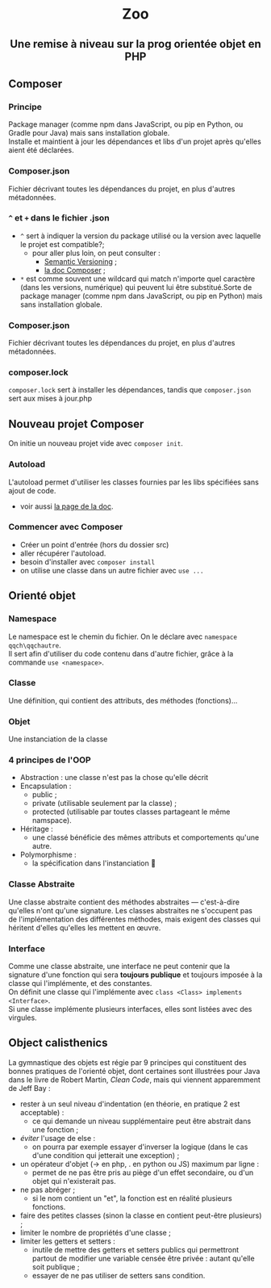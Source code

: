 <h1 align="center"> Zoo</h1>
<h2 align="center">Une remise à niveau sur la prog orientée objet en PHP</h2>

## Composer

### Principe
Package manager (comme npm dans JavaScript, ou pip en Python, ou Gradle pour Java) mais sans installation globale.  
Installe et maintient à jour les dépendances et libs d'un projet après qu'elles aient été déclarées.  

### Composer.json
Fichier décrivant toutes les dépendances du projet, en plus d'autres métadonnées.

### `^` et `+` dans le fichier .json
- `^` sert à indiquer la version du package utilisé ou la version avec laquelle le projet est compatible?;
  - pour aller plus loin, on peut consulter :
    - [Semantic Versioning](https://semver.org) ;
    - [la doc Composer](https://getcomposer.org/doc/articles/versions.md#caret-version-range-) ;
- `*` est comme souvent une wildcard qui match n'importe quel caractère (dans les versions, numérique) qui peuvent lui être substitué.Sorte de package manager (comme npm dans JavaScript, ou pip en Python) mais sans installation globale. 

### Composer.json
Fichier décrivant toutes les dépendances du projet, en plus d'autres métadonnées.

### composer.lock
`composer.lock` sert à installer les dépendances, tandis que `composer.json` sert aux mises à jour.php

## Nouveau projet Composer
On initie un nouveau projet vide avec `composer init`.

### Autoload
L'autoload permet d'utiliser les classes fournies par les libs spécifiées sans ajout de code.
- voir aussi  [la page de la doc](https://getcomposer.org/doc/01-basic-usage.md#autoloading).

### Commencer avec Composer
- Créer un point d'entrée (hors du dossier src)
- aller récupérer l'autoload.
- besoin d'installer avec `composer install`
- on utilise une classe dans un autre fichier avec `use ...`

## Orienté objet

### Namespace
Le namespace est le chemin du fichier. On le déclare avec `namespace qqch\qqchautre`.  
Il sert afin d'utiliser du code contenu dans d'autre fichier, grâce à la commande `use <namespace>`.  

### Classe
Une définition, qui contient des attributs, des méthodes (fonctions)...

### Objet
Une instanciation de la classe

### 4 principes de l'OOP
- Abstraction : une classe n'est pas la chose qu'elle décrit
- Encapsulation :
  - public ;
  - private (utilisable seulement par la classe) ;
  - protected (utilisable par toutes classes partageant le même namspace).
- Héritage :
  - une classé bénéficie des mêmes attributs et comportements qu'une autre.
- Polymorphisme :
  - la spécification dans l'instanciation 🤯

### Classe Abstraite
Une classe abstraite contient des méthodes abstraites — c'est-à-dire qu'elles n'ont qu'une signature. Les classes abstraites ne s'occupent pas de l'implémentation des différentes méthodes, mais exigent des classes qui héritent d'elles qu'elles les mettent en œuvre.  

### Interface
Comme une classe abstraite, une interface ne peut contenir que la signature d'une fonction qui sera **toujours publique** et toujours imposée à la classe qui l'implémente, et des constantes.  
On définit une classe qui l'implémente avec `class <Class> implements <Interface>`.  
Si une classe implémente plusieurs interfaces, elles sont listées avec des virgules.

## Object calisthenics
La gymnastique des objets est régie par 9 principes qui constituent des bonnes pratiques de l'orienté objet, dont certaines sont illustrées pour Java dans le livre de Robert Martin, *Clean Code*, mais qui viennent apparemment de Jeff Bay :  
  - rester à un seul niveau d'indentation (en théorie, en pratique 2 est acceptable) :
    - ce qui demande un niveau supplémentaire peut être abstrait dans une fonction ;
  - *éviter* l'usage de else :
    - on pourra par exemple essayer d'inverser la logique (dans le cas d'une condition qui jetterait une exception) ;
  - un opérateur d'objet (-> en php, . en python ou JS) maximum par ligne :
    - permet de ne pas être pris au piège d'un effet secondaire, ou d'un objet qui n'existerait pas.
  - ne pas abréger ;
    - si le nom contient un "et", la fonction est en réalité plusieurs fonctions.
  - faire des petites classes (sinon la classe en contient peut-être plusieurs) ;
  - limiter le nombre de propriétés d'une classe ;
  - limiter les getters et setters :
    - inutile de mettre des getters et setters publics qui permettront partout de modifier une variable censée être privée : autant qu'elle soit publique ;
    - essayer de ne pas utiliser de setters sans condition.
